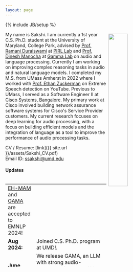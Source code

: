 ```yaml
---
layout: page
---
```

{% include JB/setup %}

<img style="float: right; width: 35%; padding: 6px;" src="{{ site.baseurl }}/assets/sakshi_web.jpeg">

My name is Sakshi. I am currently a 1st year C.S. Ph.D. student at the University of Maryland, College Park, advised by [Prof. Ramani Duraiswami](https://scholar.google.com/citations?user=RCmfc0cAAAAJ&hl=en) at [PIRL Lab](https://www.umiacs.umd.edu/labs/pirl/) and [Prof. Dinesh Manocha](https://scholar.google.com/citations?user=X08l_4IAAAAJ&hl=en) at [Gamma Lab](https://gamma.umd.edu/) on audio and language processing. Currently I am working on improving complex reasoning tasks in audio and natural language models. I completed my M.S. from UMass Amherst in 2022 where I worked with [Prof. Ethan Zuckerman](https://scholar.google.com/citations?user=1lvJXKQAAAAJ&hl=en) on Extreme Speech detection on YouTube. Previous to UMass, I served as a Software Engineer II at [Cisco Systems, Bangalore](http://cisco.com). My primary work at Cisco involved building network assurance software systems for Cisco's Service Provider customers. My current research focuses on deep learning for audio processing, with a focus on building efficient models and the integration of language as a tool to improve the performance of audio processing tasks.


CV / Resume: [link]({{ site.url }}/assets/Sakshi_CV.pdf)  
Email ID: [ssakshi@umd.edu](mailto:ssakshi@umd.edu)  

<!-- #### I am always open to collaborations! Please fill out [this](https://docs.google.com/forms/d/1kQRJekonn8YglxIPH9OPcJCuI7NQK-E1wAywNAsSMoM/) form here and I would reach out if I have a project aligned with your interests. Thank You! -->

#### Updates

<div style="height:275px;overflow:auto;">
<table>
<col width="100px">
<col width="630px">
  <td>
    <a href="https://openreview.net/pdf?id=N06hbHULIP">EH-MAM</a> and 
    <a href="https://arxiv.org/pdf/2406.11768">GAMA</a> are accepted to EMNLP 2024!
  </td>
  <tr><td><b>Aug 2024:</b></td><td>Joined C.S. Ph.D. program at UMD!.</td></tr>
  <tr><td><b>June 2024:</b></td><td>We release GAMA, an LLM with strong audio-understanding capabilities! Details under the Research section.</td></tr>
  <tr><td><b>Jan 2024:</b></td><td>1 paper accepted to ICLR 2024!</td></tr>
  <tr><td><b>March 2024:</b></td><td>2 papers accepted to NAACL 2024!</td></tr>
  <tr><td><b>May 2024:</b></td><td>2 papers accepted to ACL 2024!</td></tr>
  <tr><td><b>Dec 2023:</b></td><td>Attended EMNLP 2023 in-person in Singapore!</td></tr>
  <tr><td><b>Oct 2023:</b></td><td>1 paper accepted to EMNLP 2023! Details under the research section.</td></tr>
  <tr><td><b>Aug 2022:</b></td><td>Joined M.S. C.S. program at UMass Amherst!.</td></tr>
  <tr><td><b>July 2022:</b></td><td>1 paper accepted to InterSpeech 2022!</td></tr>